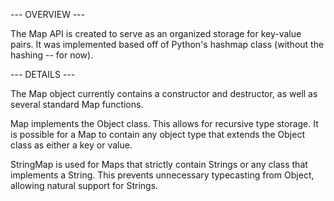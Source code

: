 --- OVERVIEW ---

The Map API is created to serve as an organized storage for key-value pairs. It was implemented based off of Python's hashmap class (without the hashing -- for now). 


--- DETAILS ---

The Map object currently contains a constructor and destructor, as well as several standard Map functions.

Map implements the Object class. This allows for recursive type storage. It is possible for a Map to contain any object type that extends the Object class as either a key or value.

StringMap is used for Maps that strictly contain Strings or any class that implements a String. This prevents unnecessary typecasting from Object, allowing natural support for Strings.